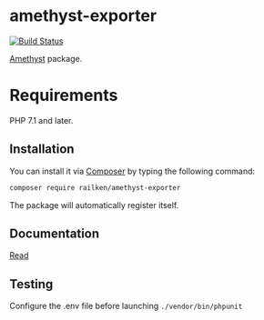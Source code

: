 # amethyst-exporter

[![Build Status](https://travis-ci.org/railken/amethyst-exporter.svg?branch=master)](https://travis-ci.org/railken/amethyst-exporter)

[Amethyst](https://github.com/railken/amethyst) package.

# Requirements

PHP 7.1 and later.

## Installation

You can install it via [Composer](https://getcomposer.org/) by typing the following command:

```bash
composer require railken/amethyst-exporter
```

The package will automatically register itself.

## Documentation

[Read](docs/index.md)

## Testing

Configure the .env file before launching `./vendor/bin/phpunit`
